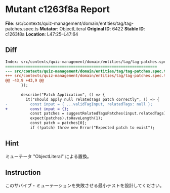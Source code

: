 # Mutant c1263f8a Report

**File**: src/contexts/quiz-management/domain/entities/tag/tag-patches.spec.ts
**Mutator**: ObjectLiteral
**Original ID**: 6422
**Stable ID**: c1263f8a
**Location**: L47:25–L47:64

## Diff

```diff
Index: src/contexts/quiz-management/domain/entities/tag/tag-patches.spec.ts
===================================================================
--- src/contexts/quiz-management/domain/entities/tag/tag-patches.spec.ts	original
+++ src/contexts/quiz-management/domain/entities/tag/tag-patches.spec.ts	mutated #6422
@@ -43,9 +43,9 @@
       });
 
       describe("Patch Application", () => {
         it("should apply null relatedTags patch correctly", () => {
-          const input = { ...validTagInput, relatedTags: null };
+          const input = {};
           const patches = suggestRelatedTagsPatches(input.relatedTags);
           expect(patches).toHaveLength(1);
           const patch = patches[0];
           if (!patch) throw new Error("Expected patch to exist");
```

## Hint

ミューテータ "ObjectLiteral" による置換。

## Instruction

このサバイブ・ミューテーションを失敗させる最小テストを設計してください。
